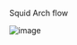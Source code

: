 Squid Arch flow

![image](https://github.com/rio-ke/workman/assets/88568938/577aa9ca-3152-45c7-91c0-b4503f5e5726)
